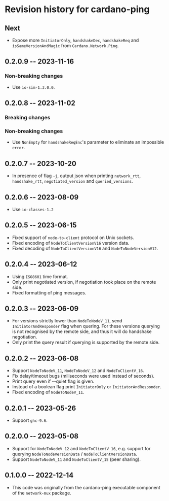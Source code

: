 # Revision history for cardano-ping

## Next

* Expose more `InitiatorOnly`, `handshakeDec`, `handshakeReq` and `isSameVersionAndMagic` from `Cardano.Network.Ping`.

## 0.2.0.9 -- 2023-11-16

### Non-breaking changes

* Use `io-sim-1.3.0.0`.

## 0.2.0.8 -- 2023-11-02

### Breaking changes

### Non-breaking changes

* Use `NonEmpty` for `handshakeReqEnc`'s parameter to eliminate an impossible
  `error`.

## 0.2.0.7 -- 2023-10-20

* In presence of flag `-j`, output json when printing
  `network_rtt`, `handshake_rtt`, `negotiated_version` and `queried_versions`.

## 0.2.0.6 -- 2023-08-09

* Use `io-classes-1.2`

## 0.2.0.5 -- 2023-06-15

* Fixed support of `node-to-client` protocol on Unix sockets.
* Fixed encoding of `NodeToClientVersionV16` version data.
* Fixed decoding of `NodeToClientVersionV16` and `NodeToNodeVersionV12`.

## 0.2.0.4 -- 2023-06-12

* Using `ISO8601` time format.
* Only print negotiated version, if negotiation took place on the remote side.
* Fixed formatting of ping messages.

## 0.2.0.3 -- 2023-06-09

* For versions strictly lower than `NodeToNodeV_11`, send
  `InitiatorAndResponder` flag when quering.  For these versions querying is
  not recognised by the remote side, and thus it will do handshake negotiation.
* Only print the query result if querying is supported by the remote side.

## 0.2.0.2 -- 2023-06-08

* Support `NodeToNodeV_11`, `NodeToNodeV_12` and `NodeToClientV_16`.
* Fix delay/timeout bugs (miliseconds were used instead of seconds).
* Print query even if --quiet flag is given.
* Instead of a boolean flag print `InitiatorOnly` or `InitiatorAndResponder`.
* Fixed encoding of `NodeToNodeV_11`.


## 0.2.0.1 -- 2023-05-26

* Support `ghc-9.6`.

## 0.2.0.0 -- 2023-05-08

* Support for `NodeToNodeV_12` and `NodeToClientV_16`, e.g. support for
  querying `NodeToNodeVersionData` / `NodeToClientVersionData`.
* Support `NodeToNodeV_11` and `NodeToClientV_15` (peer sharing).

## 0.1.0.0 -- 2022-12-14

* This code was originally from the cardano-ping executable component of the `network-mux` package.
